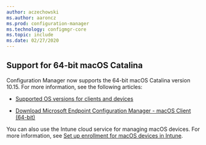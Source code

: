 ```yaml
---
author: aczechowski
ms.author: aaroncz
ms.prod: configuration-manager
ms.technology: configmgr-core
ms.topic: include
ms.date: 02/27/2020
---
```


## <a name="bkmk_mac"></a> Support for 64-bit macOS Catalina

<!--3696246-->

Configuration Manager now supports the 64-bit macOS Catalina version 10.15. For more information, see the following articles:

- [Supported OS versions for clients and devices](../../../../plan-design/configs/supported-operating-systems-for-clients-and-devices.md#mac-computers)

- [Download Microsoft Endpoint Configuration Manager - macOS Client (64-bit)](https://www.microsoft.com/download/details.aspx?id=100850)

You can also use the Intune cloud service for managing macOS devices. For more information, see [Set up enrollment for macOS devices in Intune](/intune/enrollment/macos-enroll).